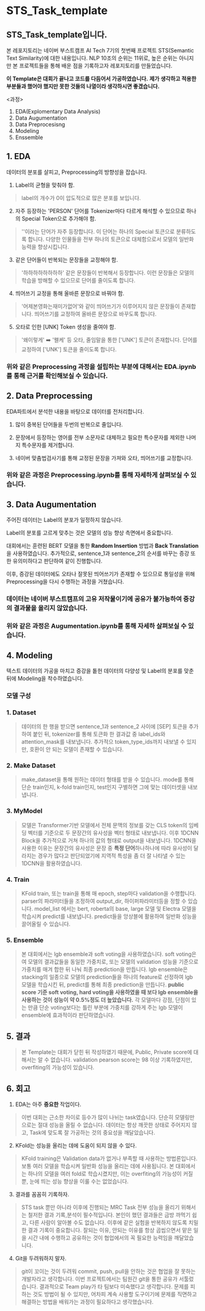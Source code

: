 # STS_Task_template
## STS_Task_template입니다.
본 레포지토리는 네이버 부스트캠프 AI Tech 7기의 첫번째 프로젝트 STS(Semantic Text Similarity)에 대한 내용입니다.
NLP 10조의 순위는 11위로, 높은 순위는 아니지만 본 프로젝트들을 통해 배운 점을 기록하고자 레포지토리를 만들었습니다.

**이 Template은 대회가 끝나고 코드를 다듬어서 가공하였습니다.**
**제가 생각하고 적용한 부분들과 했어야 했지만 못한 것들의 나열이라 생각하시면 좋겠습니다.**

<과정>
1. EDA(Explomentary Data Analysis)
2. Data Augumentation
3. Data Preprocesisng
4. Modeling
5. Enssemble

## 1. EDA
데이터의 분포를 살피고, Preprocessing의 방향성을 잡습니다.

1. Label의 균형을 맞춰야 함.
> label의 개수가 0이 압도적으로 많은 분포를 보입니다.

2. 자주 등장하는 'PERSON' 단어를 Tokenizer마다 다르게 해석할 수 있으므로 하나의 Special Token으로 추가해야 함.
> '<PERSON>'이라는 단어가 자주 등장합니다. 이 단어는 하나의 Special 토큰으로 분류하도록 합니다. 다양한 인물들을 전부 하나의 토큰으로 대체함으로서 모델의 일반화 능력을 향상시킵니다.

3. 같은 단어들이 반복되는 문장들을 교정해야 함.
> '하하하하하하하하' 같은 문장들이 반복해서 등장합니다. 이런 문장들은 모델의 학습을 방해할 수 있으므로 단어를 줄이도록 합니다.

4. 띄어쓰기 교정을 통해 올바른 문장으로 바꿔야 함.
> '어제본영화는재미가없어'와 같이 띄어쓰기가 이루어지지 않은 문장들이 존재합니다. 띄어쓰기를 교정하여 올바른 문장으로 바꾸도록 합니다.

5. 오타로 인한 [UNK] Token 생성을 줄여야 함.
> '왜이렇게' ➡️ '왤케' 등 오타, 줄임말을 통한 ['UNK'] 토큰이 존재합니다. 단어를 교정하여 ['UNK'] 토큰을 줄이도록 합니다.


### 위와 같은 Preprocessing 과정을 설립하는 부분에 대해서는 EDA.ipynb를 통해 근거를 확인해보실 수 있습니다.

## 2. Data Preprocessing
EDA파트에서 분석한 내용을 바탕으로 데이터를 전처리합니다.
1. 많이 중복된 단어들을 두번의 반복으로 줄입니다.
   
2. 문장에서 등장하는 영어를 전부 소문자로 대체하고 필요한 특수문자를 제외한 나머지 특수문자를 제거합니다.

3. 네이버 맞춤법검사기를 통해 교정된 문장을 가져와 오타, 띄어쓰기를 교정합니다.

### 위와 같은 과정은 Preprocessing.ipynb를 통해 자세하게 살펴보실 수 있습니다.

## 3. Data Augumentation
주어진 데이터는 Label의 분포가 일정하지 않습니다.

Label의 분포를 고르게 맞추는 것은 모델의 성능 향상 측면에서 중요합니다.

대회에서는 훈련된 BERT 모델을 통한 **Random Insertion** 방법과 **Back Translation**을 사용하였습니다.
추가적으로, sentence_1과 sentence_2의 순서를 바꾸는 증강 또한 유의미하다고 판단하여 같이 진행합니다.

이후, 증강된 데이터에도 오타나 잘못된 띄어쓰기가 존재할 수 있으므로 통일성을 위해 Preprocessing을 다시 수행하는 과정을 거쳤습니다.

### **데이터는 네이버 부스트캠프의 고유 저작물이기에 공유가 불가능하여 증강의 결과물을 올리지 않았습니다.**
### 위와 같은 과정은 Augumentation.ipynb를 통해 자세하 살펴보실 수 있습니다.

## 4. Modeling
텍스트 데이터의 가공을 마치고 증강을 톹헌 데이터의 다양성 및 Label의 분포를 맞춘 뒤에 Modeling을 착수하였습니다.

### 모델 구성

### 1. Dataset
> 데이터의 한 행을 받으면 sentence_1과 sentence_2 사이에 [SEP] 토큰을 추가하여 붙인 뒤, tokenizer를 통해 토큰화 한 결과값 중 label_ids와 attention_mask를 내보냅니다. 추가적으 token_type_ids까지 내보낼 수 있지만, 호환이 안 되는 모델이 존재할 수 있습니다.

### 2. Make Dataset
>make_dataset을 통해 원하는 데이터 형태를 받을 수 있습니다. mode를 통해 단순 train인지, k-fold train인지, test인지 구별하면 그에 맞는 데이터셋을 내보냅니다.

### 3. MyModel
> 모델은 Transformer기반 모델에서 전체 문맥의 정보를 갖는 CLS token의 임베딩 벡터를 기준으로 두 문장간의 유사성을 벡터 형태로 내보냅니다.
이후 1DCNN Block을 추가적으로 거쳐 하나의 값의 형태로 output을 내보냅니다.
1DCNN을 사용한 이유는 문장간의 유사성은 문장 중 **특정 단어**하나하나에 따라 유사성이 달라지는 경우가 많다고 판단되었기에 지역적 특성을 좀 더 잘 나타낼 수 있는 1DCNN을 활용하였습니다.

### 4. Train
> KFold train, 또는 train을 통해 매 epoch, step마다 validation을 수행합니다.
parser의 파라미터들을 조정하여 output_dir, 하이퍼파라미터등을 정할 수 있습니다.
model_list 에서는 bert, roberta의 base, large 모델 및 Electra 모델을 학습시켜
predict를 내보냅니다.
predict들을 앙상블에 활용하여 일반화 성능을 끌어올릴 수 있습니다.

### 5. Ensemble
> 본 대회에서는 lgb ensemble과 soft voting을 사용하였습니다.
soft voting은 여 모델의 결과값들을 동일한 가중치로, 또는 모델의 validation 성능을 기준으로 가중치를 매겨 합한 뒤 나눠 최종 prediction을 만듭니다.
lgb ensemble은 stacking의 일종으로 모델의 prediction들을 하나의 feature로 선정하여 lgb 모델을 학습시킨 뒤, predict를 통해 최종 prediction을 만듭니다.
**public score 기준 soft voting, hard voting을 사용하였을 때 보다 lgb ensemble을 사용하는 것이 성능이 약 0.5%정도 더 높았습니다.**
각 모델마다 강점, 단점이 있는 만큼 단순 voting보다는 틀린 부분에 가중치를 강하게 주는 lgb 모델이 ensemble에 효과적이라 판단하였습니다.

## 5. 결과
> 본 Template는 대회가 닫힌 뒤 작성하였기 때문에, Public, Private score에 대해서는 알 수 없습니다.
validation pearson score는 98 이상 기록하였지만, overfiting의 가능성이 있습니다.

## 6. 회고
1. EDA는 아주 **중요한** 작업이다.
> 이번 대회는 근소한 차이로 등수가 많이 나뉘는 task였습니다. 단순히 모델링만으로는 절대 성능을 올릴 수 없습니다. 데이터는 항상 깨끗한 상태로 주어지지 않고, Task에 맞도록 잘 가공하는 것의 중요성을 깨달았습니다.

2. KFold는 성능을 올리는 데에 도움이 되지 않을 수 있다.
> KFold training은 Validation data가 없거나 부족할 때 사용하는 방법론입니다. 보통 여러 모델을 학습시켜 일반화 성능을 올리는 데에 사용됩니다. 본 대회에서는 하나의 모델을 여러 fold로 학습시켰지만, 이는 overfiting의 가능성이 커질 뿐, 눈에 띄는 성능 향상을 이룰 수는 없었습니다.

3. 결과를 꼼꼼히 기록하자.
> STS task 뿐만 아니라 이후에 진행되는 MRC Task 전부 성능을 올리기 위해서는 철저한 결과 기록,분석이 필수적입니다.
본인이 했던 결과들은 금방 까먹기 쉽고, 다른 사람이 알아볼 수도 없습니다. 이후에 같은 실험을 반복하지 않도록 치밀한 결과 기록이 중요합니다.
잘되는 이유, 안되는 이유를 항상 곱씹으면서 맡은 일을 시간 내에 수행하고 공유하는 것이 협업에서의 꼭 필요한 능력임을 깨달았습니다.

4. Git을 두려워하지 말자.
> git이 꼬이는 것이 두려워 commit, push, pull을 안하는 것은 협업을 잘 못하는 개발자라고 생각합니다.
이번 프로젝트에서는 팀원간 git을 통한 공유가 서툴렀습니다.
결과적으로 Team play가 타 팀보다 미숙했다고 생각합니다.
문제를 피하는 것도 방법이 될 수 있지만, 어차피 계속 사용할 도구이기에 문제를 직면하고 해결하는 방법을 배워가는 과정이 필요하다고 생각했습니다.















